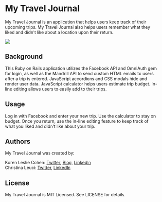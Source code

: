 # My Travel Journal

My Travel Journal is an application that helps users keep track of their upcoming trips. My Travel Journal also helps users remember what they liked and didn't like about a location upon their return.

<a href="http://mytraveljournal.me" target="_blank"><img src="http://www.korenlc.com/wp-content/uploads/2014/06/mytraveljournal-1024x570.png"></a>

## Background

This Ruby on Rails application utilizes the Facebook API and OmniAuth gem for login, as well as the Mandrill API to send custom HTML emails to users after a trip is entered. JavaScript accordions and CSS modals hide and render user data. JavaScript calculator helps users estimate trip budget. In-line editing allows users to easily add to their trips.

## Usage

Log in with Facebook and enter your new trip. Use the calculator to stay on budget. Once you return, use the in-line editing feature to keep track of what you liked and didn't like about your trip.

## Authors

My Travel Journal was created by:

Koren Leslie Cohen: <a href="http://twitter.com/korenlc" target="_blank">Twitter</a>, <a href="http://korenlc.com" target="_blank">Blog</a>, <a href="http://linkedin.com/pub/koren-leslie-cohen/26/178/726/" target="_blank">LinkedIn</a><br>
Christina Leuci: <a href="http://twitter.com/christinaleuci" target="_blank">Twitter</a>, <a href="www.linkedin.com/pub/christina-leuci/78/756/a57" target="_blank">LinkedIn</a><br> 

## License

My Travel Journal is MIT Licensed. See LICENSE for details.